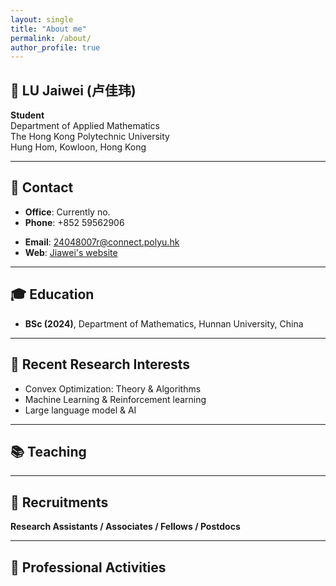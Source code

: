 ```yaml
---
layout: single
title: "About me"
permalink: /about/
author_profile: true
---
```


## 👤 LU Jaiwei (卢佳玮)

**Student**  
Department of Applied Mathematics  
The Hong Kong Polytechnic University  
Hung Hom, Kowloon, Hong Kong

<!-- Fellow: SIAM, CSIAM, ORSC -->

---

## 📍 Contact

- **Office**: Currently no. 
- **Phone**: +852 59562906
<!-- - **Fax**: no  -->
- **Email**: [24048007r@connect.polyu.hk](mailto:24048007r@connect.polyu.hk)  
- **Web**: [Jiawei's website](https://ljw2024polyu.github.io/)

---

## 🎓 Education

- **BSc (2024)**, Department of Mathematics, Hunnan University, China  

---

## 🔬 Recent Research Interests

- Convex Optimization: Theory & Algorithms  
- Machine Learning & Reinforcement learning   
- Large language model & AI

---

## 📚 Teaching

<!-- **AMA615 – Nonlinear Optimization Methods**  
*Semester 1, 2020/2021*  
Lecture times: Wednesday (11:30–12:30), Friday (11:30–13:30) -->

---

## 📢 Recruitments

<!-- **PhD Students**  
I welcome applicants with a strong analytical background and interest in applying mathematics and AI to real-world problems.  
English requirement: *IELTS ≥ 6.5* or *TOEFL ≥ 80*  
Consider applying via the [Hong Kong PhD Fellowship Scheme](https://www.rgc.edu.hk/hkphd) -->

**Research Assistants / Associates / Fellows / Postdocs**  
<!-- Multiple positions available. Topics include:
- Convex and non-convex optimization  
- AI and machine learning  
- Metaverse-related analysis  
- Variational convexity  
- Mixed-integer programming  

Priority will be given to those eager to explore and understand AI technologies. -->

---

## 🧩 Professional Activities

<!-- - **Vice President**, Operations Research Society of China *(from Nov 2024)*  
- **Steering Committee Member**, ICCOPT 2025 (Mathematical Optimization Society)  
- **President**, The Hong Kong Mathematical Society *(May 2020 – May 2024)*  
- **Co-Chair**, SIAM Conference on Optimization (OP20), PolyU *(rescheduled: [OP21](https://www.siam.org/conferences/cm/conference/op21))*

**Program Committee Member**:
- ICCOPT 2019, Berlin *(Aug 5–8, 2019)*  
- ICCOPT 2016, Tokyo *(Aug 6–11, 2016)*  

**Editorial Roles**:
- *Mathematical Programming* (Series A: Aug 2007–; Series B: Jan 2014–Dec 2017)  
- *SIAM Journal on Optimization* *(Jan 2012–)*  
- *Journal of the Operations Research Society of China* *(2012)*  
- *Journal of Computational Mathematics* *(2017–)*  
- *Science China Mathematics* *(Jan 2018–)*  
- *Journal of Optimization Theory and Applications* *(2021–)*  
- *Asia-Pacific Journal of Operational Research*  
  - Advisory Committee *(Jan 2014–)*  
  - Editor-in-Chief *(Oct 2010–Dec 2013)* -->






<!-- before -->
<!-- ---
permalink: /
title: "Academic Pages is a ready-to-fork GitHub Pages template for academic personal websites"
author_profile: true
redirect_from: 
  - /about/
  - /about.html
---

This is the front page of a website that is powered by the [Academic Pages template](https://github.com/academicpages/academicpages.github.io) and hosted on GitHub pages. [GitHub pages](https://pages.github.com) is a free service in which websites are built and hosted from code and data stored in a GitHub repository, automatically updating when a new commit is made to the repository. This template was forked from the [Minimal Mistakes Jekyll Theme](https://mmistakes.github.io/minimal-mistakes/) created by Michael Rose, and then extended to support the kinds of content that academics have: publications, talks, teaching, a portfolio, blog posts, and a dynamically-generated CV. You can fork [this template](https://github.com/academicpages/academicpages.github.io) right now, modify the configuration and markdown files, add your own PDFs and other content, and have your own site for free, with no ads!

A data-driven personal website
======
Like many other Jekyll-based GitHub Pages templates, Academic Pages makes you separate the website's content from its form. The content & metadata of your website are in structured markdown files, while various other files constitute the theme, specifying how to transform that content & metadata into HTML pages. You keep these various markdown (.md), YAML (.yml), HTML, and CSS files in a public GitHub repository. Each time you commit and push an update to the repository, the [GitHub pages](https://pages.github.com/) service creates static HTML pages based on these files, which are hosted on GitHub's servers free of charge.

Many of the features of dynamic content management systems (like Wordpress) can be achieved in this fashion, using a fraction of the computational resources and with far less vulnerability to hacking and DDoSing. You can also modify the theme to your heart's content without touching the content of your site. If you get to a point where you've broken something in Jekyll/HTML/CSS beyond repair, your markdown files describing your talks, publications, etc. are safe. You can rollback the changes or even delete the repository and start over - just be sure to save the markdown files! Finally, you can also write scripts that process the structured data on the site, such as [this one](https://github.com/academicpages/academicpages.github.io/blob/master/talkmap.ipynb) that analyzes metadata in pages about talks to display [a map of every location you've given a talk](https://academicpages.github.io/talkmap.html).

Getting started
======
1. Register a GitHub account if you don't have one and confirm your e-mail (required!)
1. Fork [this template](https://github.com/academicpages/academicpages.github.io) by clicking the "Use this template" button in the top right. 
1. Go to the repository's settings (rightmost item in the tabs that start with "Code", should be below "Unwatch"). Rename the repository "[your GitHub username].github.io", which will also be your website's URL.
1. Set site-wide configuration and create content & metadata (see below -- also see [this set of diffs](http://archive.is/3TPas) showing what files were changed to set up [an example site](https://getorg-testacct.github.io) for a user with the username "getorg-testacct")
1. Upload any files (like PDFs, .zip files, etc.) to the files/ directory. They will appear at https://[your GitHub username].github.io/files/example.pdf.  
1. Check status by going to the repository settings, in the "GitHub pages" section

Site-wide configuration
------
The main configuration file for the site is in the base directory in [_config.yml](https://github.com/academicpages/academicpages.github.io/blob/master/_config.yml), which defines the content in the sidebars and other site-wide features. You will need to replace the default variables with ones about yourself and your site's github repository. The configuration file for the top menu is in [_data/navigation.yml](https://github.com/academicpages/academicpages.github.io/blob/master/_data/navigation.yml). For example, if you don't have a portfolio or blog posts, you can remove those items from that navigation.yml file to remove them from the header. 

Create content & metadata
------
For site content, there is one markdown file for each type of content, which are stored in directories like _publications, _talks, _posts, _teaching, or _pages. For example, each talk is a markdown file in the [_talks directory](https://github.com/academicpages/academicpages.github.io/tree/master/_talks). At the top of each markdown file is structured data in YAML about the talk, which the theme will parse to do lots of cool stuff. The same structured data about a talk is used to generate the list of talks on the [Talks page](https://academicpages.github.io/talks), each [individual page](https://academicpages.github.io/talks/2012-03-01-talk-1) for specific talks, the talks section for the [CV page](https://academicpages.github.io/cv), and the [map of places you've given a talk](https://academicpages.github.io/talkmap.html) (if you run this [python file](https://github.com/academicpages/academicpages.github.io/blob/master/talkmap.py) or [Jupyter notebook](https://github.com/academicpages/academicpages.github.io/blob/master/talkmap.ipynb), which creates the HTML for the map based on the contents of the _talks directory).

**Markdown generator**

The repository includes [a set of Jupyter notebooks](https://github.com/academicpages/academicpages.github.io/tree/master/markdown_generator
) that converts a CSV containing structured data about talks or presentations into individual markdown files that will be properly formatted for the Academic Pages template. The sample CSVs in that directory are the ones I used to create my own personal website at stuartgeiger.com. My usual workflow is that I keep a spreadsheet of my publications and talks, then run the code in these notebooks to generate the markdown files, then commit and push them to the GitHub repository.

How to edit your site's GitHub repository
------
Many people use a git client to create files on their local computer and then push them to GitHub's servers. If you are not familiar with git, you can directly edit these configuration and markdown files directly in the github.com interface. Navigate to a file (like [this one](https://github.com/academicpages/academicpages.github.io/blob/master/_talks/2012-03-01-talk-1.md) and click the pencil icon in the top right of the content preview (to the right of the "Raw | Blame | History" buttons). You can delete a file by clicking the trashcan icon to the right of the pencil icon. You can also create new files or upload files by navigating to a directory and clicking the "Create new file" or "Upload files" buttons. 

Example: editing a markdown file for a talk
![Editing a markdown file for a talk](/images/editing-talk.png)

For more info
------
More info about configuring Academic Pages can be found in [the guide](https://academicpages.github.io/markdown/), the [growing wiki](https://github.com/academicpages/academicpages.github.io/wiki), and you can always [ask a question on GitHub](https://github.com/academicpages/academicpages.github.io/discussions). The [guides for the Minimal Mistakes theme](https://mmistakes.github.io/minimal-mistakes/docs/configuration/) (which this theme was forked from) might also be helpful. -->
